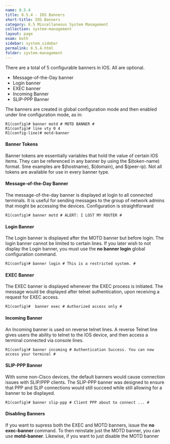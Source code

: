 ```yaml
---
name: 8.5.4
title: 8.5.4 - IOS Banners
short-title: IOS Banners
category: 8.5 Miscellaneous System Management
collection: system-management
layout: page
exam: both
sidebar: system_sidebar
permalink: 8.5.4.html
folder: system-management
---
```

There are a total of 5 configurable banners in IOS. All are optional.
- Message-of-the-Day banner
- Login banner
- EXEC banner
- Incoming Banner
- SLIP-PPP Banner

The banners are created in global configuration mode and then enabled under line configuration mode, as in:
```
R1(config)# banner motd # MOTD BANNER #
R1(config)# line vty 0 4
R1(config-line)# motd-banner
```
#### Banner Tokens
Banner tokens are essentially variables that hold the value of certain IOS items. They can be referenced in any banner by using the $(token-name) format. Sme examples are $(hostname), $(domain), and $(peer-ip). Not all tokens are available for use in every banner type.

#### Message-of-the-Day Banner
The message-of-the-day banner is displayed at login to all connected terminals. It is useful for sending messages to the group of network admins that mioght be accessing the devices. Configuration is straightforward
```
R1(config)# banner motd # ALERT: I LOST MY ROUTER #
```
#### Login Banner
The Login banner is displayed after the MOTD banner but before login. The login banner cannot be limited to certain lines. If you later wish to not display the Login banner, you must use the **no banner login** global configuration command.
```
R1(config)# banner login # This is a restricted system. #
```
#### EXEC Banner
The EXEC banner is displayed whenever the EXEC process is initiated. The message would be displayed after telnet authentication, upon receiving a request for EXEC access.
```
R1(config)#  banner exec # Authorized access only #
```
#### Incoming Banner
An Incoming banner is used on reverse telnet lines. A reverse Telnet line gives users the ability to telnet to the IOS device, and then access a terminal connected via console lines.
```
R1(config)# banner incoming # Authentication Success. You can now access your terminal #
```
#### SLIP-PPP Banner
With some non-Cisco devices, the default banners would cause connection issues with SLIP/PPP clients. The SLIP-PPP banner was designed to ensure that PPP and SLIP connections would still succeed while still allowing for a banner to be displayed.
```
R1(config)# banner slip-ppp # Client PPP about to connect ... #
```
#### Disabling Banners
If you want to supress both the EXEC and MOTD banners, issue the **no exec-banner** command. To then reinstate just the MOTD banner, you can use **motd-banner**. Likewise, if you want to just disable the MOTD banner 
